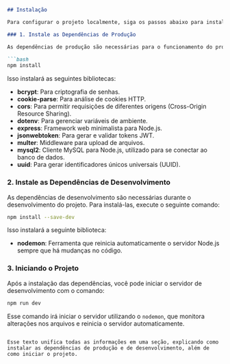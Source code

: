 ```markdown
## Instalação

Para configurar o projeto localmente, siga os passos abaixo para instalar as dependências necessárias.

### 1. Instale as Dependências de Produção

As dependências de produção são necessárias para o funcionamento do projeto. Para instalá-las, execute o comando abaixo:

```bash
npm install
```

Isso instalará as seguintes bibliotecas:

- **bcrypt**: Para criptografia de senhas.
- **cookie-parse**: Para análise de cookies HTTP.
- **cors**: Para permitir requisições de diferentes origens (Cross-Origin Resource Sharing).
- **dotenv**: Para gerenciar variáveis de ambiente.
- **express**: Framework web minimalista para Node.js.
- **jsonwebtoken**: Para gerar e validar tokens JWT.
- **multer**: Middleware para upload de arquivos.
- **mysql2**: Cliente MySQL para Node.js, utilizado para se conectar ao banco de dados.
- **uuid**: Para gerar identificadores únicos universais (UUID).

### 2. Instale as Dependências de Desenvolvimento

As dependências de desenvolvimento são necessárias durante o desenvolvimento do projeto. Para instalá-las, execute o seguinte comando:

```bash
npm install --save-dev
```

Isso instalará a seguinte biblioteca:

- **nodemon**: Ferramenta que reinicia automaticamente o servidor Node.js sempre que há mudanças no código.

### 3. Iniciando o Projeto

Após a instalação das dependências, você pode iniciar o servidor de desenvolvimento com o comando:

```bash
npm run dev
```

Esse comando irá iniciar o servidor utilizando o `nodemon`, que monitora alterações nos arquivos e reinicia o servidor automaticamente.
```

Esse texto unifica todas as informações em uma seção, explicando como instalar as dependências de produção e de desenvolvimento, além de como iniciar o projeto.
